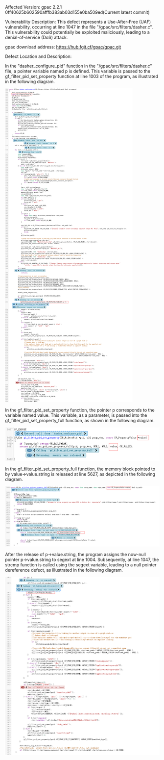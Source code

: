Affected Version:
gpac 2.2.1 0ff40625b602590afffb383ab03d155e0ba509ed(Current latest commit)

Vulnerability Description:
This defect represents a Use-After-Free (UAF) vulnerability, occurring at line 1047 in the file "/gpac/src/filters/dasher.c". This vulnerability could potentially be exploited maliciously, leading to a denial-of-service (DoS) attack.

gpac download address:
https://hub.fgit.cf/gpac/gpac.git

Defect Location and Description:


In the "dasher_configure_pid" function in the "/gpac/src/filters/dasher.c" file, a pointer variable named p is defined. This variable is passed to the gf_filter_pid_set_property function at line 1003 of the program, as illustrated in the following diagram.

![image](https://github.com/yinluming13579/gpac_defects/blob/main/gpac_6.png)


In the gf_filter_pid_set_property function, the pointer p corresponds to the variable named value. This variable, as a parameter, is passed into the gf_filter_pid_set_property_full function, as shown in the following diagram.

![image](https://github.com/yinluming13579/gpac_defects/blob/main/gpac_7.png)

In the gf_filter_pid_set_property_full function, the memory block pointed to by value->value.string is released at line 5627, as depicted in the following diagram.

![image](https://github.com/yinluming13579/gpac_defects/blob/main/gpac_8.png)


After the release of p->value.string, the program assigns the now-null pointer p->value.string to segext at line 1004. Subsequently, at line 1047, the strcmp function is called using the segext variable, leading to a null pointer dereference defect, as illustrated in the following diagram.

![image](https://github.com/yinluming13579/gpac_defects/blob/main/gpac_9.png)

